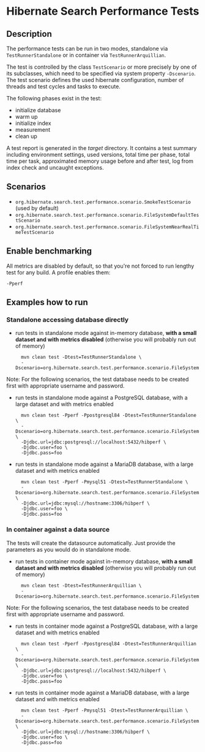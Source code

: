 Hibernate Search Performance Tests
==================================

## Description

The performance tests can be run in two modes, standalone via `TestRunnerStandalone` or in container
via `TestRunnerArquillian`.

The test is controlled by the class `TestScenario` or more precisely by one of its subclasses,
which need to be specified via system property `-Dscenario`.
The test scenario defines the used hibernate configuration, number of threads and test cycles and
tasks to execute.

The following phases exist in the test:
* initialize database
* warm up
* initialize index
* measurement
* clean up

A test report is generated in the *target* directory. It contains a test summary including environment
settings, used versions, total time per phase, total time per task, approximated memory usage before
and after test, log from index check and uncaught exceptions.


## Scenarios

- `org.hibernate.search.test.performance.scenario.SmokeTestScenario` (used by default)
- `org.hibernate.search.test.performance.scenario.FileSystemDefaultTestScenario`
- `org.hibernate.search.test.performance.scenario.FileSystemNearRealTimeTestScenario`


## Enable benchmarking

All metrics are disabled by default, so that you're not forced to run lengthy test for any build.
A profile enables them:

    -Pperf


## Examples how to run

### Standalone accessing database directly

- run tests in standalone mode against in-memory database,
  **with a small dataset and with metrics disabled**
  (otherwise you will probably run out of memory)

        mvn clean test -Dtest=TestRunnerStandalone \
        -Dscenario=org.hibernate.search.test.performance.scenario.FileSystemDefaultTestScenario

Note: For the following scenarios, the test database needs to be created first with appropriate
username and password.

- run tests in standalone mode against a PostgreSQL database,
  with a large dataset and with metrics enabled

        mvn clean test -Pperf -Ppostgresql84 -Dtest=TestRunnerStandalone \
        -Dscenario=org.hibernate.search.test.performance.scenario.FileSystemDefaultTestScenario \
        -Djdbc.url=jdbc:postgresql://localhost:5432/hibperf \
        -Djdbc.user=foo \
        -Djdbc.pass=foo

- run tests in standalone mode against a MariaDB database,
  with a large dataset and with metrics enabled

        mvn clean test -Pperf -Pmysql51 -Dtest=TestRunnerStandalone \
        -Dscenario=org.hibernate.search.test.performance.scenario.FileSystemDefaultTestScenario \
        -Djdbc.url=jdbc:mysql://hostname:3306/hibperf \
        -Djdbc.user=foo \
        -Djdbc.pass=foo

### In container against a data source

The tests will create the datasource automatically.
Just provide the parameters as you would do in standalone mode. 

- run tests in container mode against in-memory database,
  **with a small dataset and with metrics disabled**
  (otherwise you will probably run out of memory)

        mvn clean test -Dtest=TestRunnerArquillian \
        -Dscenario=org.hibernate.search.test.performance.scenario.FileSystemDefaultTestScenario

Note: For the following scenarios, the test database needs to be created first with appropriate
username and password.

- run tests in container mode against a PostgreSQL database,
  with a large dataset and with metrics enabled

        mvn clean test -Pperf -Ppostgresql84 -Dtest=TestRunnerArquillian \
        -Dscenario=org.hibernate.search.test.performance.scenario.FileSystemDefaultTestScenario \
        -Djdbc.url=jdbc:postgresql://localhost:5432/hibperf \
        -Djdbc.user=foo \
        -Djdbc.pass=foo

- run tests in container mode against a MariaDB database,
  with a large dataset and with metrics enabled

        mvn clean test -Pperf -Pmysql51 -Dtest=TestRunnerArquillian \
        -Dscenario=org.hibernate.search.test.performance.scenario.FileSystemDefaultTestScenario \
        -Djdbc.url=jdbc:mysql://hostname:3306/hibperf \
        -Djdbc.user=foo \
        -Djdbc.pass=foo
